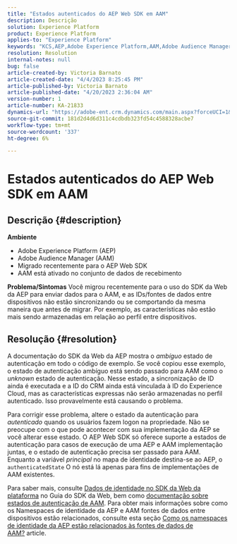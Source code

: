 ```yaml
---
title: "Estados autenticados do AEP Web SDK em AAM"
description: Descrição
solution: Experience Platform
product: Experience Platform
applies-to: "Experience Platform"
keywords: "KCS,AEP,Adobe Experience Platform,AAM,Adobe Audience Manager,estado autenticado,mapa de identidade,SDK da Web,Solução de problemas"
resolution: Resolution
internal-notes: null
bug: false
article-created-by: Victoria Barnato
article-created-date: "4/4/2023 8:25:45 PM"
article-published-by: Victoria Barnato
article-published-date: "4/20/2023 2:36:04 AM"
version-number: 1
article-number: KA-21833
dynamics-url: "https://adobe-ent.crm.dynamics.com/main.aspx?forceUCI=1&pagetype=entityrecord&etn=knowledgearticle&id=9d5663da-26d3-ed11-a7c7-6045bd006b25"
source-git-commit: 181d2d4d6d311c4cdbdb323fd54c4588328acbe7
workflow-type: tm+mt
source-wordcount: '337'
ht-degree: 6%

---
```


# Estados autenticados do AEP Web SDK em AAM

## Descrição {#description}

<b>Ambiente</b>
- Adobe Experience Platform (AEP)
- Adobe Audience Manager (AAM)
- Migrado recentemente para o AEP Web SDK
- AAM está ativado no conjunto de dados de recebimento

<b>Problema/Sintomas</b>
Você migrou recentemente para o uso do SDK da Web da AEP para enviar dados para o AAM, e as IDs/fontes de dados entre dispositivos não estão sincronizando ou se comportando da mesma maneira que antes de migrar. Por exemplo, as características não estão mais sendo armazenadas em relação ao perfil entre dispositivos.


## Resolução {#resolution}


A documentação do SDK da Web da AEP mostra o *ambíguo* estado de autenticação em todo o código de exemplo.
Se você copiou esse exemplo, o estado de autenticação ambíguo está sendo passado para AAM como o *unknown* estado de autenticação.
Nesse estado, a sincronização de ID ainda é executada e a ID do CRM ainda está vinculada à ID do Experience Cloud, mas as características expressas não serão armazenadas no perfil autenticado. Isso provavelmente está causando o problema.

Para corrigir esse problema, altere o estado da autenticação para *autenticado* quando os usuários fazem logon na propriedade.
Não se preocupe com o que pode acontecer com sua implementação da AEP se você alterar esse estado.
O AEP Web SDK só oferece suporte a estados de autenticação para casos de execução de uma AEP e AAM implementação juntas, e o estado de autenticação precisa ser passado para AAM.
Enquanto a variável *principal* no mapa de identidade destina-se ao AEP, o `authenticatedState` O nó está lá apenas para fins de implementações de AAM existentes.

Para saber mais, consulte [Dados de identidade no SDK da Web da plataforma](https://experienceleague.adobe.com/docs/experience-platform/edge/identity/overview.html) no Guia do SDK da Web, bem como [documentação sobre estados de autenticação de AAM](https://experienceleague.adobe.com/docs/id-service/using/reference/authenticated-state.html?lang=pt-BR).
Para obter mais informações sobre como os Namespaces de identidade da AEP e AAM fontes de dados entre dispositivos estão relacionados, consulte esta seção [Como os namespaces de identidade da AEP estão relacionados às fontes de dados de AAM?](https://experienceleague.adobe.com/docs/experience-cloud-kcs/kbarticles/KA-21305.html?lang=pt-BR) article.


